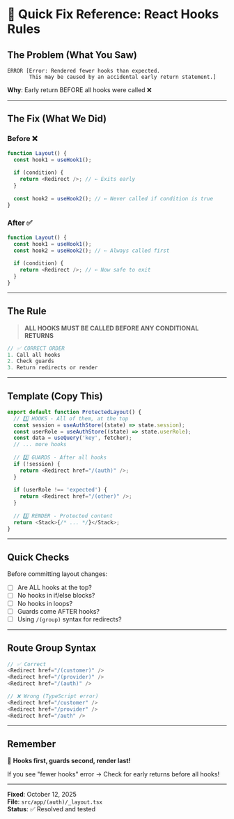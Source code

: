 # 🎯 Quick Fix Reference: React Hooks Rules

## The Problem (What You Saw)

```
ERROR [Error: Rendered fewer hooks than expected. 
       This may be caused by an accidental early return statement.]
```

**Why**: Early return BEFORE all hooks were called ❌

---

## The Fix (What We Did)

### Before ❌
```typescript
function Layout() {
  const hook1 = useHook1();
  
  if (condition) {
    return <Redirect />; // ← Exits early
  }
  
  const hook2 = useHook2(); // ← Never called if condition is true
}
```

### After ✅
```typescript
function Layout() {
  const hook1 = useHook1();
  const hook2 = useHook2(); // ← Always called first
  
  if (condition) {
    return <Redirect />; // ← Now safe to exit
  }
}
```

---

## The Rule

> **ALL HOOKS MUST BE CALLED BEFORE ANY CONDITIONAL RETURNS**

```typescript
// ✅ CORRECT ORDER
1. Call all hooks
2. Check guards
3. Return redirects or render
```

---

## Template (Copy This)

```typescript
export default function ProtectedLayout() {
  // 1️⃣ HOOKS - All of them, at the top
  const session = useAuthStore((state) => state.session);
  const userRole = useAuthStore((state) => state.userRole);
  const data = useQuery('key', fetcher);
  // ... more hooks
  
  // 2️⃣ GUARDS - After all hooks
  if (!session) {
    return <Redirect href="/(auth)" />;
  }
  
  if (userRole !== 'expected') {
    return <Redirect href="/(other)" />;
  }
  
  // 3️⃣ RENDER - Protected content
  return <Stack>{/* ... */}</Stack>;
}
```

---

## Quick Checks

Before committing layout changes:

- [ ] Are ALL hooks at the top?
- [ ] No hooks in if/else blocks?
- [ ] No hooks in loops?
- [ ] Guards come AFTER hooks?
- [ ] Using `/(group)` syntax for redirects?

---

## Route Group Syntax

```typescript
// ✅ Correct
<Redirect href="/(customer)" />
<Redirect href="/(provider)" />
<Redirect href="/(auth)" />

// ❌ Wrong (TypeScript error)
<Redirect href="/customer" />
<Redirect href="/provider" />
<Redirect href="/auth" />
```

---

## Remember

🎯 **Hooks first, guards second, render last!**

If you see "fewer hooks" error → Check for early returns before all hooks!

---

**Fixed**: October 12, 2025  
**File**: `src/app/(auth)/_layout.tsx`  
**Status**: ✅ Resolved and tested
